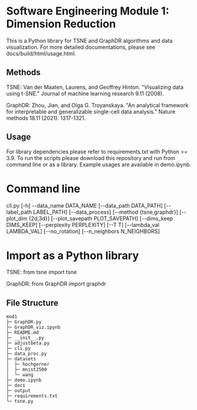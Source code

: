 # Software Engineering Module 1: Dimension Reduction
This is a Python library for TSNE and GraphDR algorithms and data visualization. For more detailed documentations, please see docs/build/html/usage.html.

## Methods
TSNE: Van der Maaten, Laurens, and Geoffrey Hinton. "Visualizing data using t-SNE." Journal of machine learning research 9.11 (2008).

GraphDR: Zhou, Jian, and Olga G. Troyanskaya. "An analytical framework for interpretable and generalizable single-cell data analysis." Nature methods 18.11 (2021): 1317-1321.

## Usage
For library dependencies please refer to requirements.txt with Python >= 3.9. To run the scripts please download this repository and run from command line or as a library. Example usages are available in demo.ipynb.

# Command line
cli.py [-h] --data_name DATA_NAME [--data_path DATA_PATH] [--label_path LABEL_PATH] [--data_process] [--method {tsne,graphdr}] [--plot_dim {2d,3d}] [--plot_savepath PLOT_SAVEPATH] [--dims_keep DIMS_KEEP] [--perplexity PERPLEXITY] [--T T] [--lambda_val LAMBDA_VAL] [--no_rotation] [--n_neighbors N_NEIGHBORS]

# Import as a Python library
TSNE: from tsne import tsne

GraphDR: from GraphDR import graphdr


## File Structure
```
mod1
├─ GraphDR.py
├─ GraphDR_viz.ipynb
├─ README.md
├─ __init__.py
├─ adjustbeta.py
├─ cli.py
├─ data_proc.py
├─ datasets
│  ├─ hochgerner
│  ├─ mnist2500
│  └─ wang
├─ demo.ipynb
├─ docs
├─ output
├─ requirements.txt
└─ tsne.py

```